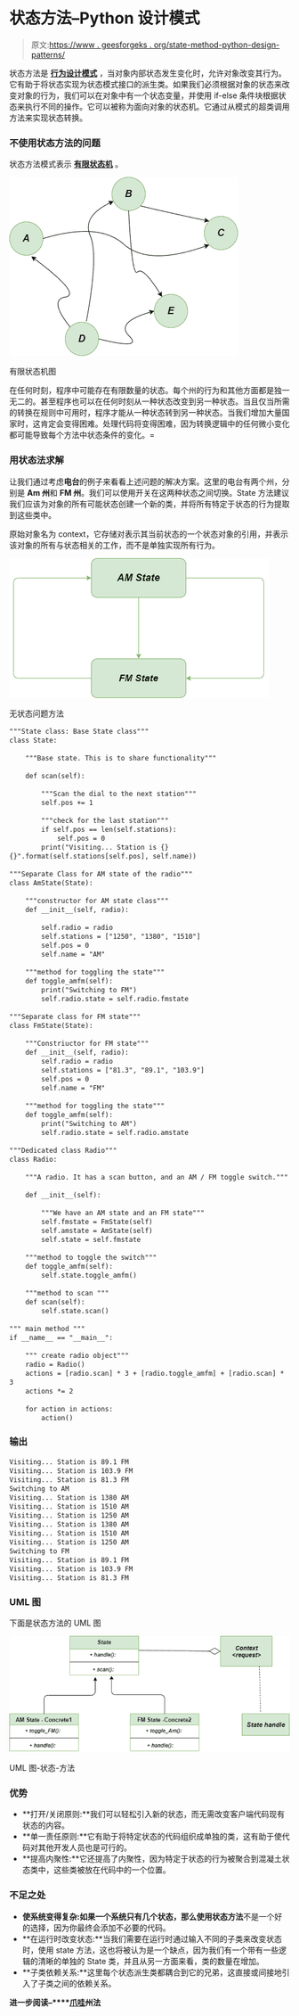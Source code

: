 # 状态方法–Python 设计模式

> 原文:[https://www . geesforgeks . org/state-method-python-design-patterns/](https://www.geeksforgeeks.org/state-method-python-design-patterns/)

状态方法是 **[行为设计模式](https://www.geeksforgeeks.org/design-patterns-set-1-introduction/)** ，当对象内部状态发生变化时，允许对象改变其行为。它有助于将状态实现为状态模式接口的派生类。如果我们必须根据对象的状态来改变对象的行为，我们可以在对象中有一个状态变量，并使用 if-else 条件块根据状态来执行不同的操作。它可以被称为面向对象的状态机。它通过从模式的超类调用方法来实现状态转换。

### 不使用状态方法的问题

状态方法模式表示 **[有限状态机](https://www.geeksforgeeks.org/introduction-of-finite-automata/)** 。

![Finite-state-machine-diagram](img/9461ae65315dda10861c13cb720a248f.png)

有限状态机图

在任何时刻，程序中可能存在有限数量的状态。每个州的行为和其他方面都是独一无二的。甚至程序也可以在任何时刻从一种状态改变到另一种状态。当且仅当所需的转换在规则中可用时，程序才能从一种状态转到另一种状态。当我们增加大量国家时，这肯定会变得困难。处理代码将变得困难，因为转换逻辑中的任何微小变化都可能导致每个方法中状态条件的变化。=

### 用状态法求解

让我们通过考虑**电台**的例子来看看上述问题的解决方案。这里的电台有两个州，分别是 **Am 州**和 **FM 州**。我们可以使用开关在这两种状态之间切换。State 方法建议我们应该为对象的所有可能状态创建一个新的类，并将所有特定于状态的行为提取到这些类中。

原始对象名为 context，它存储对表示其当前状态的一个状态对象的引用，并表示该对象的所有与状态相关的工作，而不是单独实现所有行为。

![Problem-without-State-Method](img/1039e57b618f2868d86750ee6c575fbd.png)

无状态问题方法

```
"""State class: Base State class"""
class State:

    """Base state. This is to share functionality"""

    def scan(self):

        """Scan the dial to the next station"""
        self.pos += 1

        """check for the last station"""
        if self.pos == len(self.stations):
            self.pos = 0
        print("Visiting... Station is {} {}".format(self.stations[self.pos], self.name))

"""Separate Class for AM state of the radio"""
class AmState(State):

    """constructor for AM state class"""
    def __init__(self, radio):

        self.radio = radio
        self.stations = ["1250", "1380", "1510"]
        self.pos = 0
        self.name = "AM"

    """method for toggling the state"""
    def toggle_amfm(self):
        print("Switching to FM")
        self.radio.state = self.radio.fmstate

"""Separate class for FM state"""
class FmState(State):

    """Constriuctor for FM state"""
    def __init__(self, radio):
        self.radio = radio
        self.stations = ["81.3", "89.1", "103.9"]
        self.pos = 0
        self.name = "FM"

    """method for toggling the state"""
    def toggle_amfm(self):
        print("Switching to AM")
        self.radio.state = self.radio.amstate

"""Dedicated class Radio"""
class Radio:

    """A radio. It has a scan button, and an AM / FM toggle switch."""

    def __init__(self):

        """We have an AM state and an FM state"""
        self.fmstate = FmState(self)
        self.amstate = AmState(self)
        self.state = self.fmstate

    """method to toggle the switch"""
    def toggle_amfm(self):
        self.state.toggle_amfm()

    """method to scan """
    def scan(self):
        self.state.scan()

""" main method """
if __name__ == "__main__":

    """ create radio object"""
    radio = Radio()
    actions = [radio.scan] * 3 + [radio.toggle_amfm] + [radio.scan] * 3
    actions *= 2

    for action in actions:
        action()
```

### 输出

```
Visiting... Station is 89.1 FM
Visiting... Station is 103.9 FM
Visiting... Station is 81.3 FM
Switching to AM
Visiting... Station is 1380 AM
Visiting... Station is 1510 AM
Visiting... Station is 1250 AM
Visiting... Station is 1380 AM
Visiting... Station is 1510 AM
Visiting... Station is 1250 AM
Switching to FM
Visiting... Station is 89.1 FM
Visiting... Station is 103.9 FM
Visiting... Station is 81.3 FM

```

### UML 图

下面是状态方法的 UML 图

![UML-diagram-state-method](img/72e6769a9da2654643addc443873c178.png)

UML 图-状态-方法

### 优势

*   **打开/关闭原则:**我们可以轻松引入新的状态，而无需改变客户端代码现有状态的内容。
*   **单一责任原则:**它有助于将特定状态的代码组织成单独的类，这有助于使代码对其他开发人员也是可行的。
*   **提高内聚性:**它还提高了内聚性，因为特定于状态的行为被聚合到混凝土状态类中，这些类被放在代码中的一个位置。

### 不足之处

*   **使系统变得复杂:**如果一个系统只有几个状态，那么使用**状态方法**不是一个好的选择，因为你最终会添加不必要的代码。
*   **在运行时改变状态:**当我们需要在运行时通过输入不同的子类来改变状态时，使用 state 方法，这也将被认为是一个缺点，因为我们有一个带有一些逻辑的清晰的单独的 State 类，并且从另一方面来看，类的数量在增加。
*   **子类依赖关系:**这里每个状态派生类都耦合到它的兄弟，这直接或间接地引入了子类之间的依赖关系。

**进一步阅读–****[爪哇](https://www.geeksforgeeks.org/state-design-pattern/)州法**